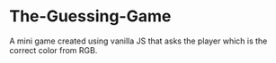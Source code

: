 # The-Guessing-Game
A mini game created using vanilla JS that asks the player which is the correct color from RGB.
